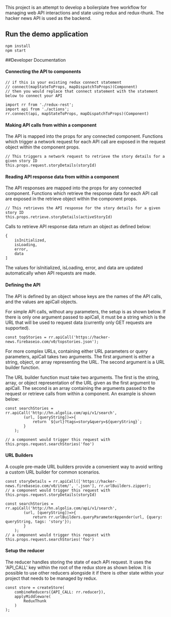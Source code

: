 This project is an attempt to develop a boilerplate free workflow for managing web API interactions and state using redux and redux-thunk. The hacker news API is used as the backend.

## Run the demo application
```
npm install
npm start
```

##Developer Documentation

#### Connecting the API to components

```
// if this is your existing redux connect statement
// connect(mapStateToProps, mapDispatchToProps)(Component)
// then you would replace that connect statement with the statement below to connect your API

import rr from './redux-rest';
import api from './actions';
rr.connect(api, mapStateToProps, mapDispatchToProps)(Component)
```

#### Making API calls from within a component

The API is mapped into the props for any connected component. Functions which trigger a network request for each API call are exposed in the request object within the component props.

```
// This triggers a network request to retrieve the story details for a given story ID
this.props.request.storyDetails(storyId)
``` 

#### Reading API response data from within a component

The API responses are mapped into the props for any connected component. Functions which retrieve the response data for each API call are exposed in the retrieve object within the component props.

```
// This retrieves the API response for the story details for a given story ID
this.props.retrieve.storyDetails(activeStoryId)
``` 

Calls to retrieve API response data return an object as defined below:

```
{
    isInitialized,
    isLoading,
    error,
    data
]
```

The values for isInitialized, isLoading, error, and data are updated automatically when API requests are made. 

#### Defining the API

The API is defined by an object whose keys are the names of the API calls, and the values are apiCall objects. 

For simple API calls, without any parameters, the setup is as shown below. If there is only one argument passed to apiCall, it must be a string which is the URL that will be used to request data (currently only GET requests are supported).

```
const topStories = rr.apiCall('https://hacker-news.firebaseio.com/v0/topstories.json');
```

For more complex URLs, containing either URL parameters or query parameters, apiCall takes two arguments. The first argument is either a string, object, or array representing the URL. The second argument is a URL builder function.

The URL builder function must take two arguments. The first is the string, array, or object representation of the URL given as the first argument to apiCall. The second is an array containing the arguments passed to the request or retrieve calls from within a component. An example is shown below:
 
```
const searchStories = rr.apiCall('http://hn.algolia.com/api/v1/search',
        (url, [queryString])=>{
            return `${url}?tags=story&query=${queryString}`;
        }
    );
    
// a component would trigger this request with this.props.request.searchStories('foo')
```

#### URL Builders

A couple pre-made URL builders provide a convenient way to avoid writing a custom URL builder for common scenarios.

```
const storyDetails = rr.apiCall(['https://hacker-news.firebaseio.com/v0/item/', '.json'], rr.urlBuilders.zipper);
// a component would trigger this request with this.props.request.storyDetails(storyId)

const searchStories = rr.apiCall('http://hn.algolia.com/api/v1/search',
        (url, [queryString])=>{
            return rr.urlBuilders.queryParameterAppender(url, {query: queryString, tags: 'story'});
        }
    );
// a component would trigger this request with this.props.request.searchStories('foo')
```

#### Setup the reducer

The reducer handles storing the state of each API request. It uses the 'API_CALL' key within the root of the redux store as shown below. It is possible to use other reducers alongside it if there is other state within your project that needs to be managed by redux.

```
const store = createStore(
    combineReducers({API_CALL: rr.reducer}),
    applyMiddleware(
        ReduxThunk
    )
);

```